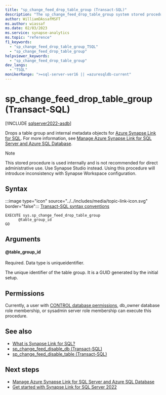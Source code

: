 ```yaml
---
title: "sp_change_feed_drop_table_group (Transact-SQL)"
description: "The sp_change_feed_drop_table_group system stored procedure drops a table group and internal metadata objects for Azure Synapse Link for SQL."
author: WilliamDAssafMSFT
ms.author: wiassaf
ms.date: 02/03/2023
ms.service: synapse-analytics
ms.topic: "reference"
f1_keywords:
  - "sp_change_feed_drop_table_group_TSQL"
  - "sp_change_feed_drop_table_group"
helpviewer_keywords:
  - "sp_change_feed_drop_table_group"
dev_langs:
  - "TSQL"
monikerRange: ">=sql-server-ver16 || =azuresqldb-current"
---
```

# sp_change_feed_drop_table_group (Transact-SQL)
[!INCLUDE [sqlserver2022-asdb](../../includes/applies-to-version/sqlserver2022-asdb.md)]

Drops a table group and internal metadata objects for [Azure Synapse Link for SQL](/azure/synapse-analytics/synapse-link/sql-synapse-link-overview). For more information, see [Manage Azure Synapse Link for SQL Server and Azure SQL Database](../../sql-server/synapse-link/synapse-link-sql-server-change-feed-manage.md).

> [!NOTE]
> This stored procedure is used internally and is not recommended for direct administrative use. Use Synapse Studio instead. Using this procedure will introduce inconsistency with Synapse Workspace configuration.

## Syntax  
   
 :::image type="icon" source="../../includes/media/topic-link-icon.svg" border="false"::: [Transact-SQL syntax conventions](../../t-sql/language-elements/transact-sql-syntax-conventions-transact-sql.md)  
  
```syntaxsql  
EXECUTE sys.sp_change_feed_drop_table_group
      @table_group_id  
GO
```  

## Arguments  

#### @table_group_id

Required. Data type is uniqueidentifier. 

The unique identifier of the table group. It is a GUID generated by the initial setup.

## Permissions  

  Currently, a user with [CONTROL database permissions](../security/permissions-database-engine.md), db_owner database role membership, or sysadmin server role membership can execute this procedure. 

## See also  

- [What is Synapse Link for SQL?](/azure/synapse-analytics/synapse-link/sql-synapse-link-overview)
- [sp_change_feed_disable_db (Transact-SQL)](sp-change-feed-disable-db.md)
- [sp_change_feed_disable_table (Transact-SQL)](sp-change-feed-disable-table.md)


## Next steps

- [Manage Azure Synapse Link for SQL Server and Azure SQL Database](../../sql-server/synapse-link/synapse-link-sql-server-change-feed-manage.md)
- [Get started with Synapse Link for SQL Server 2022](/azure/synapse-analytics/synapse-link/connect-synapse-link-sql-server-2022)
